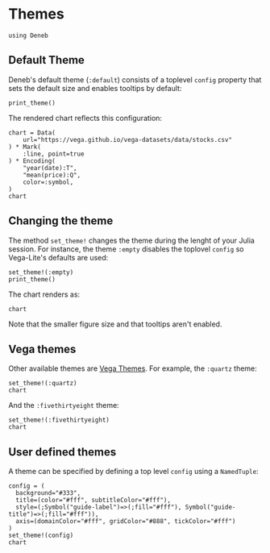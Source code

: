 # Themes

```@setup themes
using Deneb
```

## Default Theme

Deneb's default theme (`:default`) consists of a toplevel `config` property that sets the default size and enables tooltips by default:

```@example themes
print_theme()
```

The rendered chart reflects this configuration:
```@example themes
chart = Data(
    url="https://vega.github.io/vega-datasets/data/stocks.csv"
) * Mark(
    :line, point=true
) * Encoding(
    "year(date):T",
    "mean(price):Q",
    color=:symbol,
)
chart
```

## Changing the theme

The method `set_theme!` changes the theme during the lenght of your Julia session. For instance, the theme `:empty` disables the toplovel `config` so Vega-Lite's defaults are used:
```@example themes
set_theme!(:empty)
print_theme()
```

The chart renders as:
```@example themes
chart
```
Note that the smaller figure size and that tooltips aren't enabled.

## Vega themes

Other available themes are [Vega Themes](https://vega.github.io/vega-themes).
For example, the `:quartz` theme:
```@example themes
set_theme!(:quartz)
chart
```

And the `:fivethirtyeight` theme:
```@example themes
set_theme!(:fivethirtyeight)
chart
```

## User defined themes

A theme can be specified by defining a top level `config` using a `NamedTuple`:
```@example themes
config = (
  background="#333",
  title=(color="#fff", subtitleColor="#fff"),
  style=(;Symbol("guide-label")=>(;fill="#fff"), Symbol("guide-title")=>(;fill="#fff")),
  axis=(domainColor="#fff", gridColor="#888", tickColor="#fff")
)
set_theme!(config)
chart
```
